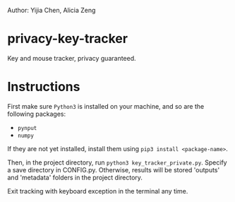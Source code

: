 Author: Yijia Chen, Alicia Zeng
# privacy-key-tracker

Key and mouse tracker, privacy guaranteed.

# Instructions

First make sure `Python3` is installed on your machine, and so are the following packages:

- `pynput`
- `numpy`

If they are not yet installed, install them using `pip3 install <package-name>`.

Then, in the project directory, run `python3 key_tracker_private.py`. Specify a save directory in CONFIG.py.
Otherwise, results will be stored 'outputs' and 'metadata' folders in the project directory.

Exit tracking with keyboard exception in the terminal any time.